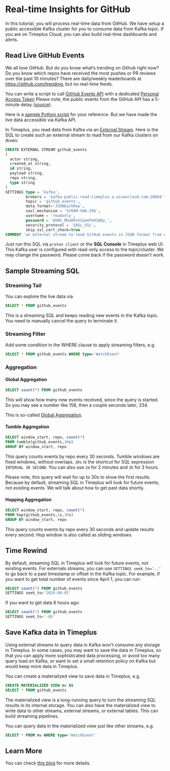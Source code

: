 # Real-time Insights for GitHub

In this tutorial, you will process real-time data from GitHub. We have setup a public accessible Kafka cluster for you to consume data from Kafka topic. If you are on Timeplus Cloud, you can also build real-time dashboards and alerts.

## Read Live GitHub Events

We all love GitHub. But do you know what’s trending on Github right now? Do you know which repos have received the most pushes or PR reviews over the past 10 minutes? There are daily/weekly leaderboards at https://github.com/trending, but no real-time feeds.

You can write a script to call [GitHub Events API](https://docs.github.com/en/rest/reference/activity) with a dedicated [Personal Access Token](https://github.com/settings/tokens) Please note, the public events from the GitHub API has a 5-minute delay ([source](https://docs.github.com/en/rest/reference/activity#list-public-events)).

Here is a [sample Python script](https://github.com/timeplus-io/github_liveview/blob/develop/github_demo.py) for your reference. But we have made the live data accessible via Kafka API.

In Timeplus, you read data from Kafka via an [External Stream](/external-stream). Here is the SQL to create such an external stream to read from our Kafka clusters on Aiven:

```sql
CREATE EXTERNAL STREAM github_events
(
  actor string,
  created_at string,
  id string,
  payload string,
  repo string,
  type string
)
SETTINGS type = 'kafka', 
         brokers = 'kafka-public-read-timeplus.a.aivencloud.com:28864', 
         topic = 'github_events', 
         data_format='JSONEachRow',
         sasl_mechanism = 'SCRAM-SHA-256', 
         username = 'readonly', 
         password = 'AVNS_MUaDRshCpeePa93AQy_', 
         security_protocol = 'SASL_SSL', 
         skip_ssl_cert_check=true
COMMENT 'an external stream to read GitHub events in JSON format from Aiven for Apache Kafka'
```

Just run this SQL via `proton client` or the **SQL Console** in Timeplus web UI. This Kafka user is configured with read-only access to the topic/cluster. We may change the password. Please come back if the password doesn't work.

## Sample Streaming SQL

### Streaming Tail

You can explore the live data via

```sql
SELECT * FROM github_events
```

This is a streaming SQL and keeps reading new events in the Kafka topic. You need to manually cancel the query to terminate it.

### Streaming Filter

Add some condition in the WHERE clause to apply streaming filters, e.g.

```sql
SELECT * FROM github_events WHERE type='WatchEvent'
```

### Aggregation 

#### Global Aggregation

```sql
SELECT count(*) FROM github_events
```

This will show how many new events received, since the query is started. So you may see a number like 158, then a couple seconds later, 334.

This is so-called [Global Aggregation](/query-syntax#global).

#### Tumble Aggregation

```sql
SELECT window_start, repo, count(*) 
FROM tumble(github_events,30s) 
GROUP BY window_start, repo
```

This query counts events by repo every 30 seconds. Tumble windows are fixed windows, without overlaps. `30s` is the shortcut for SQL expression `INTERVAL 30 SECOND`. You can also use `2m` for 2 minutes and `3h` for 3 hours.

Please note, this query will wait for up to 30s to show the first results. Because by default, streaming SQL in Timeplus will look for future events, not existing events. We will talk about how to get past data shortly.

#### Hopping Aggregation

```sql
SELECT window_start, repo, count(*) 
FROM hop(github_events,1s,30s) 
GROUP BY window_start, repo
```

This query counts events by repo every 30 seconds and update results every second. Hop window is also called as sliding windows.

## Time Rewind

By default, streaming SQL in Timeplus will look for future events, not existing events. For externals streams, you can use `SETTINGS seek_to='..'` to go back to a past timestamp or offset in the Kafka topic. For example, if you want to get total number of events since April 1, you can run:

```sql
SELECT count(*) FROM github_events 
SETTINGS seek_to='2024-04-01'
```

If you want to get data 6 hours ago:

```sql
SELECT count(*) FROM github_events 
SETTINGS seek_to='-6h'
```

## Save Kafka data in Timeplus

Using external streams to query data in Kafka won't consume any storage in Timeplus. In some cases, you may want to save the data in Timeplus, so that you can apply more sophisticated data processing, or avoid too many query load on Kafka, or want to set a small retention policy on Kafka but would keep more data in Timeplus.

You can create a materialized view to save data in Timeplus, e.g.

```sql
CREATE MATERIALIZED VIEW mv AS
SELECT * FROM github_events
```

The materialized view is a long-running query to turn the streaming SQL results in its internal storage. You can also have the materialized view to write data to other streams, external streams, or external tables. This can build streaming pipelines.

You can query data in the materialized view just like other streams, e.g.

```sql
SELECT * FROM mv WHERE type='WatchEvent'
```

## Learn More

You can check [this blog](https://www.timeplus.com/post/github-real-time-app) for more details.
